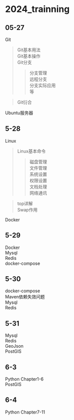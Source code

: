 # 2024_trainning
##  05-27   
Git   
> Git基本用法  
> Git基本操作  
> Git分支    
>>  分支管理   
>>  远程分支   
>>  分支实际应用   
>>  等

> Git衍合

Ubuntu服务器  

##  5-28
Linux
> Linux基本命令  
>> 磁盘管理  
>> 文件管理  
>> 系统设置  
>> 权限设置  
>> 文档处理  
>> 网络通讯

> top详解  
> Swap作用

Docker


##  5-29  
Docker  
Mysql  
Redis  
docker-compose  

##  5-30
docker-compose  
Maven依赖失效问题  
Mysql  
Redis  

##  5-31
Mysql  
Redis  
GeoJson  
PostGIS  

##  6-3  
Python Chapter1-6  
PostGIS  

##  6-4  
Python Chapter7-11

